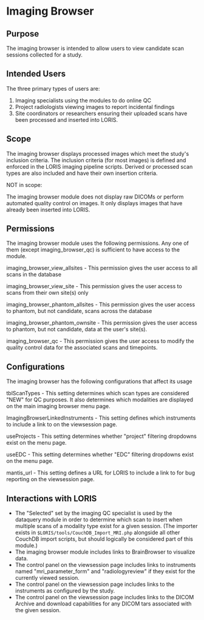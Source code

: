 # Imaging Browser

## Purpose

The imaging browser is intended to allow users to view candidate
scan sessions collected for a study.

## Intended Users

The three primary types of users are:
1. Imaging specialists using the modules to do online QC
2. Project radiologists viewing images to report incidental findings
3. Site coordinators or researchers ensuring their uploaded scans have
   been processed and inserted into LORIS.

## Scope

The imaging browser displays processed images which meet the study's
inclusion criteria. The inclusion criteria (for most images) is defined
and enforced in the LORIS imaging pipeline scripts.  Derived or
processed scan types are also included and have their own insertion
criteria.

NOT in scope:

The imaging browser module does not display raw DICOMs or perform automated
quality control on images. It only displays images that have already been
inserted into LORIS.

## <a name="imaging_browser_perm_link"></a> Permissions

The imaging browser module uses the following permissions. Any one of them
(except imaging_browser_qc) is sufficient to have access to the module.

imaging_browser_view_allsites
    - This permission gives the user access to all scans in the database

imaging_browser_view_site
    - This permission gives the user access to scans from their own site(s) only

imaging_browser_phantom_allsites
    - This permission gives the user access to phantom, but not candidate, scans
      across the database

imaging_browser_phantom_ownsite
    - This permission gives the user access to phantom, but not candidate, data
      at the user's site(s).

imaging_browser_qc
    - This permission gives the user access to modify the quality control data
      for the associated scans and timepoints.

## Configurations

The imaging browser has the following configurations that affect its usage

tblScanTypes - This setting determines which scan types are considered "NEW" for
        QC purposes. It also determines which modalities are displayed on the
        main imaging browser menu page.

ImagingBrowserLinkedInstruments - This setting defines which instruments to 
        include a link to on the viewsession page.

useProjects - This setting determines whether "project" filtering dropdowns exist
        on the menu page.

useEDC - This setting determines whether "EDC" filtering dropdowns exist
        on the menu page.

mantis_url - This setting defines a URL for LORIS to include a link to for bug reporting
        on the viewsession page.

## Interactions with LORIS

- The "Selected" set by the imaging QC specialist is used by the dataquery
  module in order to determine which scan to insert when multiple scans of
  a modality type exist for a given session. (The importer exists in
  `$LORIS/tools/CouchDB_Import_MRI.php` alongside all other CouchDB
  import scripts, but should logically be considered part of this module.)
- The imaging browser module includes links to BrainBrowser to visualize data.
- The control panel on the viewsession page includes links to instruments
  named "mri_parameter_form" and "radiologyreview" if they exist for the
  currently viewed session.
- The control panel on the viewsession page includes links to the instruments
  as configured by the study.
- The control panel on the viewsession page includes links to the DICOM Archive 
  and download capabilities for any DICOM tars associated with the given session.
